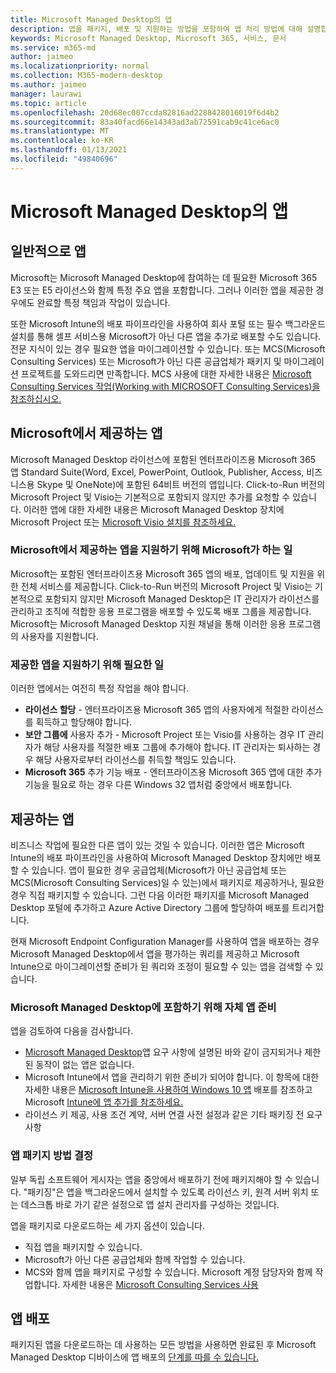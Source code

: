 ```yaml
---
title: Microsoft Managed Desktop의 앱
description: 앱을 패키지, 배포 및 지원하는 방법을 포함하여 앱 처리 방법에 대해 설명합니다.
keywords: Microsoft Managed Desktop, Microsoft 365, 서비스, 문서
ms.service: m365-md
author: jaimeo
ms.localizationpriority: normal
ms.collection: M365-modern-desktop
ms.author: jaimeo
manager: laurawi
ms.topic: article
ms.openlocfilehash: 20d68ec007ccda82816ad2288428016019f6d4b2
ms.sourcegitcommit: 83a40facd66e14343ad3ab72591cab9c41ce6ac0
ms.translationtype: MT
ms.contentlocale: ko-KR
ms.lasthandoff: 01/13/2021
ms.locfileid: "49840696"
---
```

# <a name="apps-in-microsoft-managed-desktop"></a>Microsoft Managed Desktop의 앱

<!--This topic is the target for 2 "Learn more" links in the Admin Portal (aka.ms/app-overview;app-package); also target for link from Online resources (aka.ms/app-overviewmmd-app-prep) do not delete.-->

<!--Applications: supported/onboard/deployment -->
 
## <a name="apps-generally"></a>일반적으로 앱

Microsoft는 Microsoft Managed Desktop에 참여하는 데 필요한 Microsoft 365 E3 또는 E5 라이선스와 함께 특정 주요 앱을 포함합니다. 그러나 이러한 앱을 제공한 경우에도 완료할 특정 책임과 작업이 있습니다.

또한 Microsoft Intune의 배포 파이프라인을 사용하여 회사 포털 또는 필수 백그라운드 설치를 통해 셀프 서비스용 Microsoft가 아닌 다른 앱을 추가로 배포할 수도 있습니다. 전문 지식이 있는 경우 필요한 앱을 마이그레이션할 수 있습니다. 또는 MCS(Microsoft Consulting Services) 또는 Microsoft가 아닌 다른 공급업체가 패키지 및 마이그레이션 프로젝트를 도와드리면 만족합니다. MCS 사용에 대한 자세한 내용은 [Microsoft Consulting Services 작업(Working with MICROSOFT Consulting Services)을 참조하십시오.](apps-MCS.md)


## <a name="apps-provided-by-microsoft"></a>Microsoft에서 제공하는 앱

Microsoft Managed Desktop 라이선스에 포함된 엔터프라이즈용 Microsoft 365 앱 Standard Suite(Word, Excel, PowerPoint, Outlook, Publisher, Access, 비즈니스용 Skype 및 OneNote)에 포함된 64비트 버전의 앱입니다. Click-to-Run 버전의 Microsoft Project 및  Visio는 기본적으로 포함되지 않지만 추가를 요청할 수 있습니다. 이러한 앱에 대한 자세한 내용은 Microsoft Managed Desktop 장치에 Microsoft Project 또는 [Microsoft Visio 설치를 참조하세요.](../get-started/project-visio.md)

### <a name="what-microsoft-does-to-support-the-apps-we-provide"></a>Microsoft에서 제공하는 앱을 지원하기 위해 Microsoft가 하는 일

Microsoft는 포함된 엔터프라이즈용 Microsoft 365 앱의 배포, 업데이트 및 지원을 위한 전체 서비스를 제공합니다. Click-to-Run 버전의 Microsoft Project 및  Visio는 기본적으로 포함되지 않지만 Microsoft Managed Desktop은 IT 관리자가 라이선스를 관리하고 조직에 적합한 응용 프로그램을 배포할 수 있도록 배포 그룹을 제공합니다. Microsoft는 Microsoft Managed Desktop 지원 채널을 통해 이러한 응용 프로그램의 사용자를 지원합니다.

### <a name="what-you-need-to-do-to-support-the-apps-we-provide"></a>제공한 앱을 지원하기 위해 필요한 일

이러한 앱에서는 여전히 특정 작업을 해야 합니다.

- **라이선스 할당** - 엔터프라이즈용 Microsoft 365 앱의 사용자에게 적절한 라이선스를 획득하고 할당해야 합니다.
- **보안 그룹에** 사용자 추가 - Microsoft Project 또는 Visio를 사용하는 경우 IT 관리자가 해당 사용자를 적절한 배포 그룹에 추가해야 합니다. IT 관리자는 퇴사하는 경우 해당 사용자로부터 라이선스를 취득할 책임도 있습니다.
- **Microsoft 365** 추가 기능 배포 - 엔터프라이즈용 Microsoft 365 앱에 대한 추가 기능을 필요로 하는 경우 다른 Windows 32 앱처럼 중앙에서 배포합니다. 

## <a name="apps-you-provide"></a>제공하는 앱

비즈니스 작업에 필요한 다른 앱이 있는 것일 수 있습니다. 이러한 앱은 Microsoft Intune의 배포 파이프라인을 사용하여 Microsoft Managed Desktop 장치에만 배포할 수 있습니다. 앱이 필요한 경우 공급업체(Microsoft가 아닌 공급업체 또는 MCS(Microsoft Consulting Services)일 수 있는)에서 패키지로 제공하거나, 필요한 경우 직접 패키지할 수 있습니다. 그런 다음 이러한 패키지를 Microsoft Managed Desktop 포털에 추가하고 Azure Active Directory 그룹에 할당하여 배포를 트리거합니다. 

현재 Microsoft Endpoint Configuration Manager를 사용하여 앱을 배포하는 경우 Microsoft Managed Desktop에서 앱을 평가하는 쿼리를 제공하고 Microsoft Intune으로 마이그레이션할 준비가 된 쿼리와 조정이 필요할 수 있는 앱을 검색할 수 있습니다.


### <a name="preparing-your-own-apps-for-inclusion-in-microsoft-managed-desktop"></a>Microsoft Managed Desktop에 포함하기 위해 자체 앱 준비
앱을 검토하여 다음을 검사합니다.

- [Microsoft Managed Desktop](https://aka.ms/app-req)앱 요구 사항에 설명된 바와 같이 금지되거나 제한된 동작이 없는 앱은 없습니다.
- Microsoft Intune에서 앱을 관리하기 위한 준비가 되어야 합니다. 이 항목에 대한 자세한 내용은 [Microsoft Intune을 사용하여 Windows 10 앱](https://docs.microsoft.com/intune/apps-windows-10-app-deploy) 배포를 참조하고 Microsoft [Intune에 앱 추가를 참조하세요.](https://docs.microsoft.com/intune/apps-add)
- 라이선스 키 제공, 사용 조건 계약, 서버 연결 사전 설정과 같은 기타 패키징 전 요구 사항

### <a name="decide-how-to-package-apps"></a>앱 패키지 방법 결정

일부 독립 소프트웨어 게시자는 앱을 중앙에서 배포하기 전에 패키지해야 할 수 있습니다. "패키징"은 앱을 백그라운드에서 설치할 수 있도록 라이선스 키, 원격 서버 위치 또는 데스크톱 바로 가기 같은 설정으로 앱 설치 관리자를 구성하는 것입니다.

앱을 패키지로 다운로드하는 세 가지 옵션이 있습니다. 


- 직접 앱을 패키지할 수 있습니다.
- Microsoft가 아닌 다른 공급업체와 함께 작업할 수 있습니다.
- MCS와 함께 앱을 패키지로 구성할 수 있습니다. Microsoft 계정 담당자와 함께 작업합니다. 자세한 내용은 [Microsoft Consulting Services 사용](apps-MCS.md)



## <a name="deploying-apps"></a>앱 배포

패키지된 앱을 다운로드하는 데 사용하는 모든 방법을 사용하면 완료된 후 Microsoft Managed Desktop 디바이스에 앱 배포의 [단계를 따를 수 있습니다.](../get-started/deploy-apps.md)


